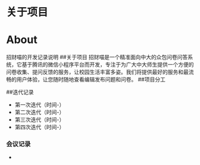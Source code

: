 
# 关于项目

# About
招财喵的开发记录说明
##关于项目
招财喵是一个精准面向中大的众包问卷问答系统，它基于腾讯的微信小程序平台而开发，专注于为广大中大师生提供一个方便的问卷收集、提问反馈的服务，让校园生活丰富多姿。我们将提供最好的服务和最流畅的用户体验，让您随时随地查看编辑发布问题和问卷。
##项目分工

##迭代记录
- 第一次迭代（时间-）
- 第二次迭代（时间-）
- 第三次迭代（时间-）
- 第四次迭代（时间-）
### 会议记录
- 

